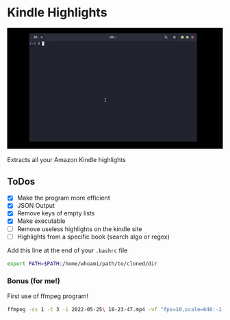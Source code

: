 # Kindle Highlights

![Showcase: How it works!](showcase.gif)

Extracts all your Amazon Kindle highlights

## ToDos

- [x] Make the program more efficient
- [x] JSON Output
- [x] Remove keys of empty lists
- [X] Make executable
- [ ] Remove useless highlights on the kindle site
- [ ] Highlights from a specific book (search algo or regex)

Add this line at the end of your `.bashrc` file

```bash
export PATH=$PATH:/home/whoami/path/to/cloned/dir
```

### Bonus (for me!)

First use of ffmpeg program!

```bash
ffmpeg -ss 1 -t 3 -i 2022-05-25\ 18-23-47.mp4 -vf "fps=10,scale=640:-1:flags=lanczos,split[s0][s1];[s0]palettegen[p];[s1][p]paletteuse" -loop 0 showcase.gif
```
